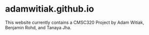 # adamwitiak.github.io

This website currently contains a CMSC320 Project by Adam Witiak, Benjamin Rohd, and Tanaya Jha.
